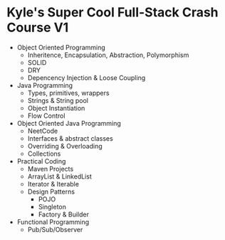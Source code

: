 # Kyle's Super Cool Full-Stack Crash Course V1


 - Object Oriented Programming
   - Inheritence, Encapsulation, Abstraction, Polymorphism
   - SOLID
   - DRY
   - Depencency Injection & Loose Coupling
 - Java Programming
   - Types, primitives, wrappers
   - Strings & String pool
   - Object Instantiation
   - Flow Control
 - Object Oriented Java Programming
   - NeetCode
   - Interfaces & abstract classes
   - Overriding & Overloading
   - Collections
 - Practical Coding
   - Maven Projects
   - ArrayList & LinkedList
   - Iterator & Iterable
   - Design Patterns
     - POJO
     - Singleton
     - Factory & Builder
 - Functional Programming
   - Pub/Sub/Observer
